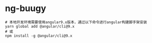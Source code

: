# ng-buugy

```shell
# 本地开发环境需要使用angular9.x版本，通过以下命令进行angular构建脚手架安装
yarn global add @angular/cli@9.x
# 或
npm install -g @angular/cli@9.x
```
